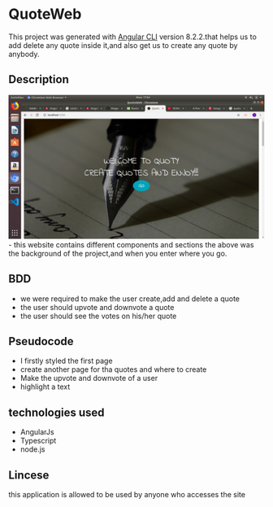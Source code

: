 # QuoteWeb

This project was generated with [Angular CLI](https://github.com/angular/angular-cli) version 8.2.2.that helps us to add delete any quote inside it,and also get us to create any quote by anybody.

## Description

<img src="img/Screenshot from 2019-08-25 17-54-42.png">
- this website contains different components and sections the above was the background of the project,and when you enter where you go.

## BDD
- we were required to make the user create,add and delete a quote
- the user should upvote and downvote a  quote
- the user should see the votes on his/her quote


## Pseudocode
- I firstly styled the first page
- create another page for tha quotes and where to create
- Make the upvote and downvote of a user
- highlight a text

## technologies used
- AngularJs
- Typescript
- node.js

## Lincese

this application is allowed to be used by anyone who accesses the site


